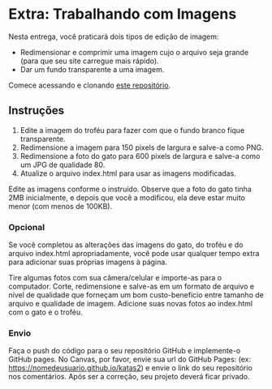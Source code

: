 # Extra: Trabalhando com Imagens

Nesta entrega, você praticará dois tipos de edição de imagem:

- Redimensionar e comprimir uma imagem cujo o arquivo seja grande (para que seu site carregue mais rápido).
- Dar um fundo transparente a uma imagem.

Comece acessando e clonando [este repositório](https://classroom.github.com/a/JvA3OrBA).

## Instruções

1.  Edite a imagem do troféu para fazer com que o fundo branco fique transparente.
2.  Redimensione a imagem para 150 pixels de largura e salve-a como PNG.
3.  Redimensione a foto do gato para 600 pixels de largura e salve-a como um JPG de qualidade 80.
4.  Atualize o arquivo index.html para usar as imagens modificadas.

Edite as imagens conforme o instruído. Observe que a foto do gato tinha 2MB inicialmente, e depois que você a modificou, ela deve estar muito menor (com menos de 100KB).

### Opcional

Se você completou as alterações das imagens do gato, do troféu e do arquivo index.html apropriadamente, você pode usar qualquer tempo extra para adicionar suas próprias imagens à página.

Tire algumas fotos com sua câmera/celular e importe-as para o computador. Corte, redimensione e salve-as em um formato de arquivo e nível de qualidade que forneçam um bom custo-benefício entre tamanho de arquivo e qualidade de imagem. Adicione suas novas fotos ao index.html com o gato e o troféu.

### Envio

Faça o push do código para o seu repositório GitHub e implemente-o GitHub pages. No Canvas, por favor, envie sua url do GitHub Pages:
(ex: https://nomedeusuario.github.io/katas2) e envie o link do seu repositório nos comentários. Após ser a correção, seu projeto deverá ficar privado.
